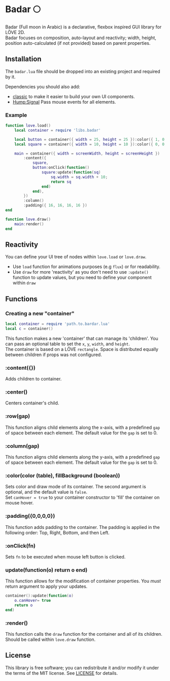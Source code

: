 # Badar 🌕

Badar (Full moon in Arabic) is a declarative, flexbox inspired GUI library for LÖVE 2D.<br>
Badar focuses on composition, auto-layout and reactivity; width, height, position auto-calculated (if not provided) based on parent properties.

## Installation

The `badar.lua` file should be dropped into an existing project and required by it.<br>

Dependencies you should also add:

- [classic](https://github.com/rxi/classic) to make it easier to build your own UI components.
- [Hump:Signal](https://github.com/vrld/hump/blob/master/signal.lua) Pass mouse events for all elements.

### Example

```lua
function love.load()
    local container = require 'libs.badar'

    local button = container({ width = 25, height = 25 }):color({ 1, 0, 0 })
    local square = container({ width = 10, height = 10 }):color({ 0, 0, 1 }, true)

    main = container({ width = screenWidth, height = screenHeight })
        :content({
            square,
            button:onClick(function()
                square:update(function(sq)
                    sq.width = sq.width + 10;
                    return sq
                end)
            end),
        })
        :column()
        :padding({ 16, 16, 16, 16 })
end

function love.draw()
    main:render()
end
```

## Reactivity

You can define your UI tree of nodes within `love.load` or `love.draw`.<br>

- Use `load` function for animations purposes (e.g `flux`) or for readability.
- Use `draw` for more 'reactivity' as you don't need to use `:update()` function to update values, but you need to define your component within `draw`

## Functions

### Creating a new "container"

```lua
local container = require 'path.to.bardar.lua'
local c = container()
```

This function makes a new 'container' that can manage its 'children'. You can pass an optional table to set the `x`, `y`, `width`, and `height`. <br>
The container is based on a LÖVE `rectangle`. Space is distributed equally between children if props was not configured.

### :content({})

Adds children to container.

### :center()

Centers container's child.

### :row(gap)

This function aligns child elements along the x-axis, with a predefined `gap` of space between each element. The default value for the `gap` is set to 0.

### :column(gap)

This function aligns child elements along the y-axis, with a predefined `gap` of space between each element. The default value for the `gap` is set to 0.

### :color(color (table), fillBackground (boolean))

Sets color and draw mode of its container. The second argument is optional, and the default value is `false`.<br>
Set `canHover = true` to your container constructor to 'fill' the container on mouse hover.

### :padding({0,0,0,0})

This function adds padding to the container. The padding is applied in the following order: Top, Right, Bottom, and then Left.

### :onClick(fn)

Sets `fn` to be executed when mouse left button is clicked.

### update(function(o) return o end)

This function allows for the modification of container properties. You _must_ return argument to apply your updates.

```lua
container():update(function(o)
    o.canHover= true
    return o
end)
```

### :render()

This function calls the `draw` function for the container and all of its children.
Should be called within `love.draw` function.

## License

This library is free software; you can redistribute it and/or modify it under
the terms of the MIT license. See [LICENSE](LICENSE) for details.
